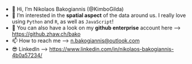 - 👋 Hi, I’m Nikolaos Bakogiannis (@KimboGilda)
- 👀 I’m interested in the **spatial aspect** of the data around us. I really love using `Python` and `R`, as well as `JavaScript`!
- 💞️ You can also have a look on my **github enterprise** account here --> https://github.zhaw.ch/bako 
- 📫 How to reach me --> n.bakogiannis@outlook.com
- 😎 LinkedIn --> https://www.linkedin.com/in/nikolaos-bakogiannis-4b0a57234/

<!---
KimboGilda/KimboGilda is a ✨ special ✨ repository because its `README.md` (this file) appears on your GitHub profile.
You can click the Preview link to take a look at your changes.
--->
